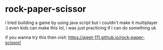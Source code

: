 # rock-paper-scissor
i tried building a game by using java script but i couldn't make it multiplayer :(
even kids can make this lol, i was just practicing if i can do something uk

if you wanna try this then visit: https://ajeet-111.github.io/rock-paper-scissor/
